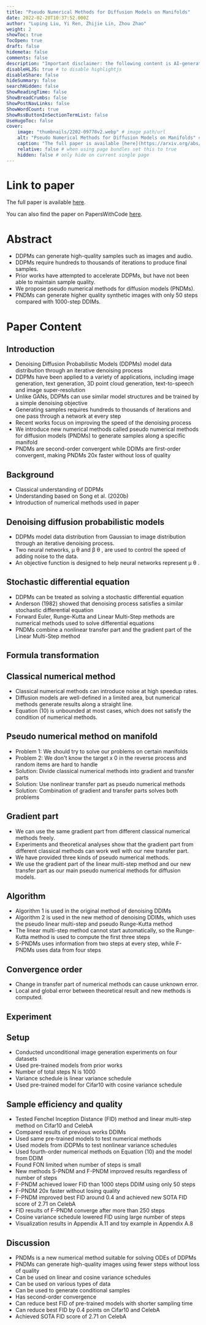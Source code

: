 ```yaml
---
title: "Pseudo Numerical Methods for Diffusion Models on Manifolds"
date: 2022-02-20T10:37:52.000Z
author: "Luping Liu, Yi Ren, Zhijie Lin, Zhou Zhao"
weight: 2
showToc: true
TocOpen: true
draft: false
hidemeta: false
comments: false
description: "Important disclaimer: the following content is AI-generated, please make sure to fact check the presented information by reading the full paper."
disableHLJS: true # to disable highlightjs
disableShare: false
hideSummary: false
searchHidden: false
ShowReadingTime: false
ShowBreadCrumbs: false
ShowPostNavLinks: false
ShowWordCount: true
ShowRssButtonInSectionTermList: false
UseHugoToc: false
cover:
    image: "thumbnails/2202-09778v2.webp" # image path/url
    alt: "Pseudo Numerical Methods for Diffusion Models on Manifolds" # alt text
    caption: "The full paper is available [here](https://arxiv.org/abs/2202.09778)." # display caption under cover
    relative: false # when using page bundles set this to true
    hidden: false # only hide on current single page
---
```


# Link to paper
The full paper is available [here](https://arxiv.org/abs/2202.09778).

You can also find the paper on PapersWithCode [here](https://paperswithcode.com/paper/pseudo-numerical-methods-for-diffusion-models-1).

# Abstract
- DDPMs can generate high-quality samples such as images and audio.
- DDPMs require hundreds to thousands of iterations to produce final samples.
- Prior works have attempted to accelerate DDPMs, but have not been able to maintain sample quality.
- We propose pseudo numerical methods for diffusion models (PNDMs).
- PNDMs can generate higher quality synthetic images with only 50 steps compared with 1000-step DDIMs.

# Paper Content

## Introduction
- Denoising Diffusion Probabilistic Models (DDPMs) model data distribution through an iterative denoising process
- DDPMs have been applied to a variety of applications, including image generation, text generation, 3D point cloud generation, text-to-speech and image super-resolution
- Unlike GANs, DDPMs can use similar model structures and be trained by a simple denoising objective
- Generating samples requires hundreds to thousands of iterations and one pass through a network at every step
- Recent works focus on improving the speed of the denoising process
- We introduce new numerical methods called pseudo numerical methods for diffusion models (PNDMs) to generate samples along a specific manifold
- PNDMs are second-order convergent while DDIMs are first-order convergent, making PNDMs 20x faster without loss of quality

## Background
- Classical understanding of DDPMs
- Understanding based on Song et al. (2020b)
- Introduction of numerical methods used in paper

## Denoising diffusion probabilistic models
- DDPMs model data distribution from Gaussian to image distribution through an iterative denoising process.
- Two neural networks, µ θ and β θ , are used to control the speed of adding noise to the data.
- An objective function is designed to help neural networks represent µ θ .

## Stochastic differential equation
- DDPMs can be treated as solving a stochastic differential equation
- Anderson (1982) showed that denoising process satisfies a similar stochastic differential equation
- Forward Euler, Runge-Kutta and Linear Multi-Step methods are numerical methods used to solve differential equations
- PNDMs combine a nonlinear transfer part and the gradient part of the Linear Multi-Step method

## Formula transformation

## Classical numerical method
- Classical numerical methods can introduce noise at high speedup rates.
- Diffusion models are well-defined in a limited area, but numerical methods generate results along a straight line.
- Equation (10) is unbounded at most cases, which does not satisfy the condition of numerical methods.

## Pseudo numerical method on manifold
- Problem 1: We should try to solve our problems on certain manifolds
- Problem 2: We don't know the target x 0 in the reverse process and random items are hard to handle
- Solution: Divide classical numerical methods into gradient and transfer parts
- Solution: Use nonlinear transfer part as pseudo numerical methods
- Solution: Combination of gradient and transfer parts solves both problems

## Gradient part
- We can use the same gradient part from different classical numerical methods freely.
- Experiments and theoretical analyses show that the gradient part from different classical methods can work well with our new transfer part.
- We have provided three kinds of pseudo numerical methods.
- We use the gradient part of the linear multi-step method and our new transfer part as our main pseudo numerical methods for diffusion models.

## Algorithm
- Algorithm 1 is used in the original method of denoising DDIMs
- Algorithm 2 is used in the new method of denoising DDIMs, which uses the pseudo linear multi-step and pseudo Runge-Kutta method
- The linear multi-step method cannot start automatically, so the Runge-Kutta method is used to compute the first three steps
- S-PNDMs uses information from two steps at every step, while F-PNDMs uses data from four steps

## Convergence order
- Change in transfer part of numerical methods can cause unknown error.
- Local and global error between theoretical result and new methods is computed.

## Experiment

## Setup
- Conducted unconditional image generation experiments on four datasets
- Used pre-trained models from prior works
- Number of total steps N is 1000
- Variance schedule is linear variance schedule
- Used pre-trained model for Cifar10 with cosine variance schedule

## Sample efficiency and quality
- Tested Fenchel Inception Distance (FID) method and linear multi-step method on Cifar10 and CelebA
- Compared results of previous works DDIMs
- Used same pre-trained models to test numerical methods
- Used models from iDDPMs to test nonlinear variance schedules
- Used fourth-order numerical methods on Equation (10) and the model from DDIM
- Found FON limited when number of steps is small
- New methods S-PNDM and F-PNDM improved results regardless of number of steps
- F-PNDM achieved lower FID than 1000 steps DDIM using only 50 steps
- F-PNDM 20x faster without losing quality
- F-PNDM improved best FID around 0.4 and achieved new SOTA FID score of 2.71 on CelebA
- FID results of F-PNDM converge after more than 250 steps
- Cosine variance schedule lowered FID using large number of steps
- Visualization results in Appendix A.11 and toy example in Appendix A.8

## Discussion
- PNDMs is a new numerical method suitable for solving ODEs of DDPMs
- PNDMs can generate high-quality images using fewer steps without loss of quality
- Can be used on linear and cosine variance schedules
- Can be used on various types of data
- Can be used to generate conditional samples
- Has second-order convergence
- Can reduce best FID of pre-trained models with shorter sampling time
- Can reduce best FID by 0.4 points on Cifar10 and CelebA
- Achieved SOTA FID score of 2.71 on CelebA
